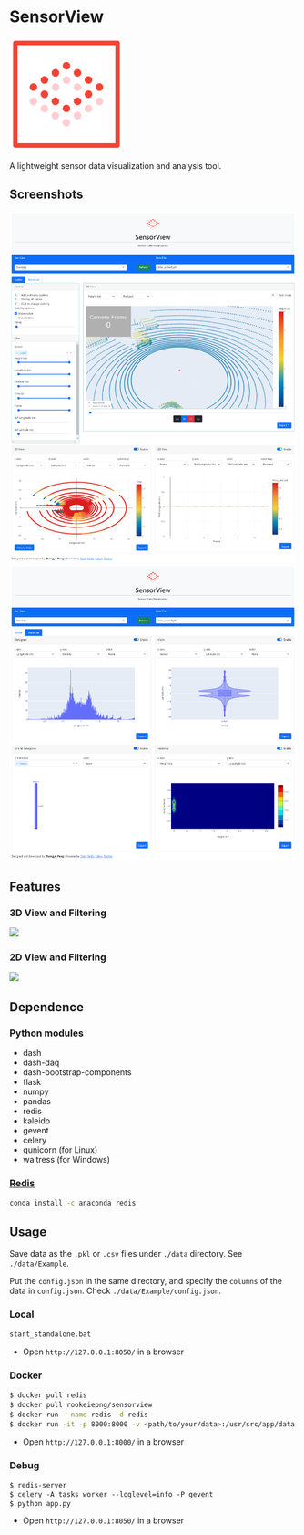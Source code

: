 # SensorView

<img src="./assets/sensorview_logo.svg" alt="logo" width="200"/>

A lightweight sensor data visualization and analysis tool.

## Screenshots

<img src="./assets/screenshot1.png" alt="screenshot1" width="600"/>

<img src="./assets/screenshot2.png" alt="screenshot2" width="600"/>
<!-- ![](./assets/screenshot1.png) -->

## Features

### 3D View and Filtering

![](./assets/3d.gif)

### 2D View and Filtering

![](./assets/2d.gif)


## Dependence

### Python modules

- dash
- dash-daq
- dash-bootstrap-components
- flask
- numpy
- pandas
- redis
- kaleido
- gevent
- celery
- gunicorn (for Linux)
- waitress (for Windows)

### [Redis](https://redis.io/)

```bash
conda install -c anaconda redis
```

## Usage

Save data as the `.pkl` or `.csv` files under `./data` directory. See `./data/Example`.

Put the `config.json` in the same directory, and specify the `columns` of the data in `config.json`. Check `./data/Example/config.json`.

### Local

```bat
start_standalone.bat
```

- Open `http://127.0.0.1:8050/` in a browser

### Docker

```bash
$ docker pull redis
$ docker pull rookeiepng/sensorview
$ docker run --name redis -d redis
$ docker run -it -p 8000:8000 -v <path/to/your/data>:/usr/src/app/data --link redis:redis rookiepeng/sensorview
```

- Open `http://127.0.0.1:8000/` in a browser

### Debug

```
$ redis-server
$ celery -A tasks worker --loglevel=info -P gevent
$ python app.py
```

- Open `http://127.0.0.1:8050/` in a browser
